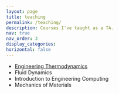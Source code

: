 ```yaml
---
layout: page
title: teaching
permalink: /teaching/
description: Courses I've taught as a TA.
nav: true
nav_order: 3
display_categories: 
horizontal: false
---
```



* [Engineering Thermodynamics](/teaching/engineering_thermodynamics)
* Fluid Dynamics
* Introduction to Engineering Computing
* Mechanics of Materials
